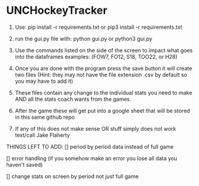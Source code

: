 # UNCHockeyTracker

1. Use:
   pip install -r requirements.txt
   or
   pip3 install -r requirements.txt

2. run the gui.py file with:
   python gui.py
   or
   python3 gui.py

3. Use the commands listed on the side of the screen to impact what goes into the dataframes
     examples: (FOW7, FO12, S18, TOO22, or H28)

4. Once you are done with the program press the save button it will create two files
   (Hint: they may not have the file extension .csv by default so you may have to add it)

5. These files contain any change to the individual stats you need to make AND all the stats coach wants from the games.

6. After the game these will get put into a google sheet that will be stored in this same github repo

7. If any of this does not make sense OR stuff simply does not work text/call Jake Flaherty

THINGS LEFT TO ADD:
[] period by period data instead of full game

[] error handling (if you somehow make an error you lose all data you haven't saved)

[] change stats on screen by period not just full game
